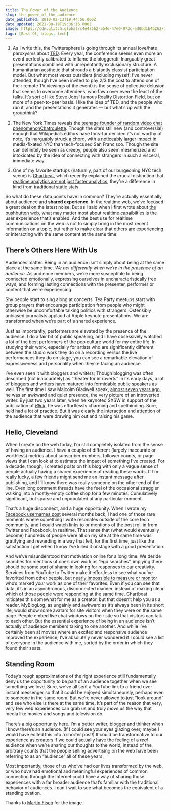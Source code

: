 ```yaml
---
title: The Power of the Audience
slug: the_power_of_the_audience
date_published: 2010-02-13T19:44:56.000Z
date_updated: 2021-08-19T19:36:16.000Z
image: https://cdn.glitch.global/c4e475b2-a54e-47e0-973c-ed0bd1b46262/3272079115_2b4df52445_k.jpg?v=1670809557555
tags: [Best Of, blogs, tech]
---
```


1. As I write this, the Twittersphere is going through its annual love/hate paroxysms about [TED](http://ted.com/). Every year, the conference seems even more an event perfectly calibrated to inflame the bloggerati: Inarguably great presentations combined with unrepentantly exclusionary structure. A humanitarian aesthetic that shrouds a blatantly classist participation model. But what most vexes outsiders (including myself; I’ve never attended, though I’ve been invited to pay 2/3 the cost to attend one of their remote TV viewings of the event) is the sense of collective delusion that seems to overcome attendees, who fawn over even the least of the talks. It’s sort of like Steve Jobs’ famous Reality Distortion Field, but on more of a peer-to-peer basis. I like the idea of TED, and the people who run it, and the presentations it generates — but what’s up with the groupthink?

2. The New York Times reveals the [teenage founder of random video chat phenomenon](http://bits.blogs.nytimes.com/2010/02/13/chatroulettes-founder-17-introduces-himself/)[Chatroulette](http://chatroulette.com/). Though the site’s still new (and controversial) enough that Wikipedia’s editors have thus-far decided it’s not worthy of note, it’s [inarguably struck a chord](http://nymag.com/news/media/63663/index1.html), with a noticeably larger impact in media-fixated NYC than tech-focused San Francisco. Though the site can definitely be seen as creepy, people also seem mesmerized and intoxicated by the idea of connecting with strangers in such a visceral, immediate way.

3. One of my favorite startups (naturally, part of our burgeoning NYC tech scene) is [Chartbeat](http://chartbeat.com), which recently explained the crucial distinction that [realtime analytics are not just faster analytics](http://blog.chartbeat.com/2010/02/05/understanding-what-chartbeat-is-measuring/), they’re a difference in kind from traditional static stats.

So what do these data points have in common? They’re actually essentially about audience and **shared experience**. In the realtime web, we’ve focused a great deal on the latest noise. But as I said when I first wrote about [the pushbutton web](/2009/07/24/the_pushbutton_web_realtime_becomes_real/), what may matter most about realtime capaibilties is the user experience that’s enabled. And the best use for realtime communications on the web is not to simply bring in the most recent information on a topic, but rather to make clear that others are experiencing or interacting with the same content at the same time.

## There’s Others Here With Us

Audiences matter. Being in an audience isn’t simply about being at the same place at the same time. *We act differently when we’re in the presence of an audience*. As audience members, we’re more susceptible to being connected emotionally, expressing ourselves in uncharacteristically free ways, and forming lasting connections with the presenter, performer or content that we’re experiencing.

Shy people start to sing along at concerts. Tea Party meetups start with group prayers that encourage participation from people who might otherwise be uncomfortable talking politics with strangers. Ostensibly unbiased journalists applaud at Apple keynote presentations. We are transformed when we’re part of a shared experience.

Just as importantly, performers are elevated by the presence of the audience. I do a fair bit of public speaking, and I have obsessively watched a lot of the best performers of the pop culture world for my entire life. In studying their work, especially for artists who are significantly different between the studio work they do on a recording versus the live performances they do on stage, you can see a remarkable elevation of expressiveness and personality when they’re facing an audience.

I’ve even seen it with bloggers and writers; Though blogging was often described (not inaccurately) as “theater for introverts” in its early days, a lot of bloggers and writers have matured into formidable public speakers as well. The first time I saw Malcolm Gladwell speak, [almost seven years ago](http://eyebeam.org/projects/social-network-soiree), he was an awkward and quiet presence, the very picture of an introverted writer. By just two years later, when he keynoted SXSW in support of the publication of *[Blink](http://www.amazon.com/gp/product/0316172324?ie=UTF8&amp;tag=2020-20&amp;linkCode=as2&amp;camp=1789&amp;creative=390957&amp;creativeASIN=0316172324)*, he was effortlessly charming and spellbinding. Sure, he’d had a lot of practice. But it was clearly the interaction and attention of the audience that were drawing him out and raising his game.

## Hello, Cleveland

When I create on the web today, I’m still completely isolated from the sense of having an audience. I have a couple of different (largely inaccurate or worthless) metrics about subscriber numbers, follower counts, or page views that I can look at to estimate the impact of something I’ve created. For a decade, though, I created posts on this blog with only a vague sense of people actually having a shared experience of reading these words. If I’m really lucky, a few friends might send me an instant message after publishing, and I’ll know there was really someone on the other end of the line. Even long comment threads have the feel of the occasional straggler walking into a mostly-empty coffee shop for a few minutes: Cumulatively significant, but sparse and unpopulated at any particular moment.

That’s a huge disconnect, and a huge opportunity. When I wrote my [Facebook usernames post](/2009/06/10/the_future_of_facebook_usernames/) several months back, I had one of those rare moments where something I write resonates outside of the core tech community, and I could watch links to or mentions of the post roll in from Twitter and Facebook, in realtime. That sense that (what would eventually become) hundreds of people were all on my site at the same time was gratifying and rewarding in a way that felt, for the first time, just like the satisfaction I get when I know I’ve killed it onstage with a good presentation.

And we’ve misunderstood that motivation online for a long time. We deride searches for mentions of one’s own work as “ego searches”, implying there should be some sort of shame in looking for responses to our creativity. Services from YouTube to Twitter make it effortless to see what you’ve favorited from other people, but [nearly impossible to measure or monitor](http://a.wholelottanothing.org/2010/02/my-personal-feedback-loops.html) who’s marked *your* work as one of their favorites. Even if you can see that data, it’s in an asynchronous, disconnected manner, instead of making clear which of those people were responding at the same time. Chartbeat mitigates this somewhat for me as a creator, but that doesn’t help you as a reader. MyBlogLog, as ungainly and awkward as it’s always been in its short life, would show some avatars for site visitors when they were on the same page. People embed live chat windows on their site so that visitors can talk to each other. But the essential experience of being in an audience isn’t actually of audience members talking to one another. And while I’ve certainly been at movies where an excited and responsive audience improved the experience, I’ve absolutely never wondered if I could see a list of everyone in the audience with me, sorted by the order in which they found their seats.

## Standing Room

Today’s rough approximations of the right experience still fundamentally deny us the opportunity to be part of an audience together when we see something we love. Sure, we’ve all sent a YouTube link to a friend over instant messenger so that it could be enjoyed simultaneously, perhaps even to someone in the same room. But we’re never allowed to just “look around” and see who else is there at the same time. It’s part of the reason that very, very few web experiences can grab us and truly *move* us the way that media like movies and songs and television do.

There’s a big opportunity here. I’m a better writer, blogger and thinker when I know there’s an audience. (If I could see your eyes glazing over, maybe I would have edited this into a shorter post!) It could be transformative to our experience as creators if we could actually have the feeling of a *real* audience when we’re sharing our thoughts to the world, instead of the arbitrary counts that the people selling advertising on the web have been referring to as an “audience” all of these years.

Most importantly, those of us who’ve had our lives transformed by the web, or who *have* had emotional and meaningful experiences of common connection through the Internet could have a way of sharing those experiences with a far broader audience that’s familiar with the traditional behavior of audiences. I can’t wait to see what becomes the equivalent of a standing ovation.

Thanks to [Martin Fisch](http://www.flickr.com/photos/marfis75/3272079115/) for the image.
